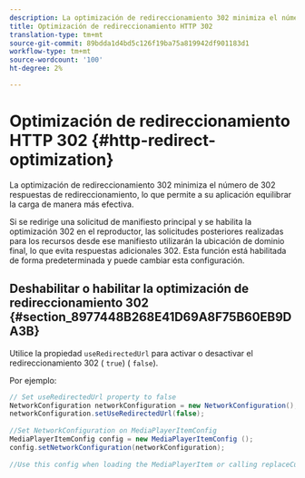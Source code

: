 ```yaml
---
description: La optimización de redireccionamiento 302 minimiza el número de 302 respuestas de redireccionamiento, lo que permite a su aplicación equilibrar la carga de manera más efectiva.
title: Optimización de redireccionamiento HTTP 302
translation-type: tm+mt
source-git-commit: 89bdda1d4bd5c126f19ba75a819942df901183d1
workflow-type: tm+mt
source-wordcount: '100'
ht-degree: 2%

---
```



# Optimización de redireccionamiento HTTP 302 {#http-redirect-optimization}

La optimización de redireccionamiento 302 minimiza el número de 302 respuestas de redireccionamiento, lo que permite a su aplicación equilibrar la carga de manera más efectiva.

Si se redirige una solicitud de manifiesto principal y se habilita la optimización 302 en el reproductor, las solicitudes posteriores realizadas para los recursos desde ese manifiesto utilizarán la ubicación de dominio final, lo que evita respuestas adicionales 302. Esta función está habilitada de forma predeterminada y puede cambiar esta configuración.

## Deshabilitar o habilitar la optimización de redireccionamiento 302 {#section_8977448B268E41D69A8F75B60EB9DA3B}

Utilice la propiedad `useRedirectedUrl` para activar o desactivar el redireccionamiento 302 ( `true`) ( `false`).

<!--<a id="example_888749F70C8A43279D06A29BD68E7E4D"></a>-->

Por ejemplo:

```java
// Set useRedirectedUrl property to false 
NetworkConfiguration networkConfiguration = new NetworkConfiguration(); 
networkConfiguration.setUseRedirectedUrl(false); 
 
//Set NetworkConfiguration on MediaPlayerItemConfig 
MediaPlayerItemConfig config = new MediaPlayerItemConfig (); 
config.setNetworkConfiguration(networkConfiguration); 
 
//Use this config when loading the MediaPlayerItem or calling replaceCurrentResource
```


